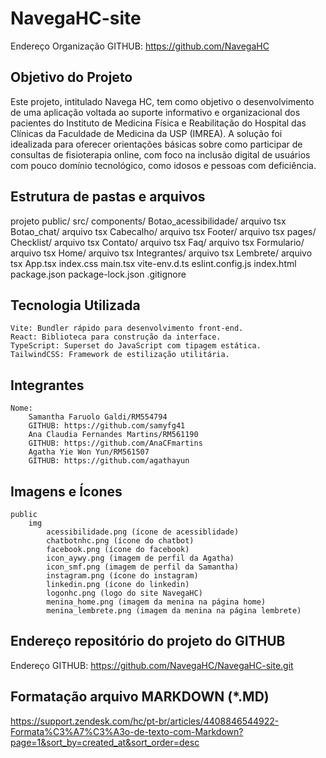 # NavegaHC-site

Endereço Organização GITHUB: https://github.com/NavegaHC

## Objetivo do Projeto
Este projeto, intitulado Navega HC, tem como objetivo o desenvolvimento de uma 
aplicação voltada ao suporte informativo e organizacional dos pacientes do Instituto 
de Medicina Física e Reabilitação do Hospital das Clínicas da Faculdade de 
Medicina da USP (IMREA). A solução foi idealizada para oferecer orientações 
básicas sobre como participar de consultas de fisioterapia online, com foco na 
inclusão digital de usuários com pouco domínio tecnológico, como idosos e pessoas 
com deficiência. 

## Estrutura de pastas e arquivos

projeto
    public/
    src/
        components/
            Botao_acessibilidade/
                arquivo tsx
            Botao_chat/
                arquivo tsx
            Cabecalho/
                arquivo tsx
            Footer/
                arquivo tsx
        pages/
            Checklist/
                arquivo tsx
            Contato/
                arquivo tsx
            Faq/
                arquivo tsx
            Formulario/
                arquivo tsx
            Home/
                arquivo tsx
            Integrantes/
                arquivo tsx
            Lembrete/
                arquivo tsx
        App.tsx 
        index.css
        main.tsx
    vite-env.d.ts
    eslint.config.js
    index.html
    package.json
    package-lock.json
    .gitignore



## Tecnologia Utilizada

    Vite: Bundler rápido para desenvolvimento front-end.
    React: Biblioteca para construção da interface.
    TypeScript: Superset do JavaScript com tipagem estática.
    TailwindCSS: Framework de estilização utilitária.

## Integrantes

    Nome:
        Samantha Faruolo Galdi/RM554794
        GITHUB: https://github.com/samyfg41
        Ana Claudia Fernandes Martins/RM561190
        GITHUB: https://github.com/AnaCFmartins
        Agatha Yie Won Yun/RM561507
        GITHUB: https://github.com/agathayun

## Imagens e Ícones

    public
        img
            acessibilidade.png (ícone de acessiblidade)
            chatbotnhc.png (ícone do chatbot)
            facebook.png (ícone do facebook)
            icon_aywy.png (imagem de perfil da Agatha)
            icon_smf.png (imagem de perfil da Samantha)
            instagram.png (ícone do instagram)
            linkedin.png (ícone do linkedin)
            logonhc.png (logo do site NavegaHC)
            menina_home.png (imagem da menina na página home)
            menina_lembrete.png (imagem da menina na página lembrete)
            

## Endereço repositório do projeto do GITHUB

Endereço GITHUB: https://github.com/NavegaHC/NavegaHC-site.git

## Formatação arquivo MARKDOWN (*.MD)
https://support.zendesk.com/hc/pt-br/articles/4408846544922-Formata%C3%A7%C3%A3o-de-texto-com-Markdown?page=1&sort_by=created_at&sort_order=desc 
    
